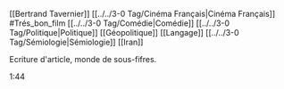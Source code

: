[[Bertrand Tavernier]] [[../../3-0 Tag/Cinéma Français|Cinéma Français]] #Trés_bon_film [[../../3-0 Tag/Comédie|Comédie]] [[../../3-0 Tag/Politique|Politique]] [[Géopolitique]] [[Langage]] [[../../3-0 Tag/Sémiologie|Sémiologie]]  [[Iran]] 

Ecriture d'article, monde de sous-fifres. 

1:44